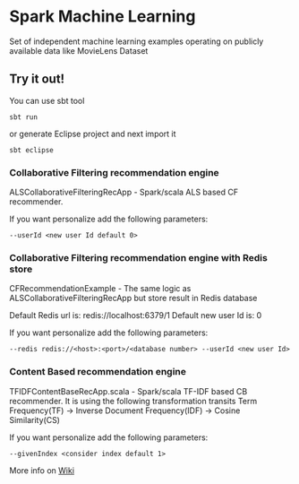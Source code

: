 # Spark Machine Learning
Set of independent machine learning examples operating on publicly available data like MovieLens Dataset

## Try it out!

You can use sbt tool 
```
sbt run
```

or generate Eclipse project and next import it
```
sbt eclipse
```


### Collaborative Filtering recommendation engine
ALSCollaborativeFilteringRecApp - Spark/scala ALS based CF recommender. 

If you want personalize add the following parameters:
```
--userId <new user Id default 0>
```

### Collaborative Filtering recommendation engine with Redis store
CFRecommendationExample - The same logic as ALSCollaborativeFilteringRecApp but store result in Redis database

Default Redis url is: redis://localhost:6379/1 
Default new user Id is: 0

If you want personalize add the following parameters:
```
--redis redis://<host>:<port>/<database number> --userId <new user Id>
``` 

### Content Based recommendation engine
TFIDFContentBaseRecApp.scala - Spark/scala TF-IDF based CB recommender. It is using the following transformation transits
Term Frequency(TF) -> Inverse Document Frequency(IDF) -> Cosine Similarity(CS)

If you want personalize add the following parameters:
```
--givenIndex <consider index default 1>
```


More info on [Wiki](https://github.com/jacekrozwadowski/SparkMachineLearning/wiki)
